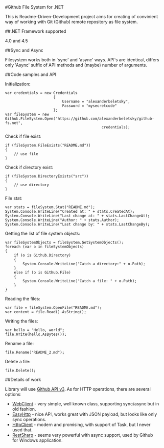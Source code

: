 #Github File System for .NET

This is Readme-Driven-Development project aims for creating of convinient way of working with Git (Github) remote repository as file system.

##.NET Framework supported

4.0 and 4.5

##Sync and Async

Filesystem works both in 'sync' and 'async' ways. API's are identical, differs only 'Async' suffix of API methods and (maybe) number of arguments.

##Code samples and API

Initialization:

    var credentials = new Credentials
                          {
                              Username = "alexanderbeletsky",
                              Password = "mysecretcode"
                          };
    var fileSystem = new Github.FileSystem.Open("https://github.com/alexanderbeletsky/github-fs.net",
                                                credentials);

Check if file exist:

    if (fileSystem.FileExists("README.md"))
    {
        // use file
    }

Check if directory exist:

    if (fileSystem.DirectoryExists("src"))
    {
        // use directory
    }

File stat:

    var stats = fileSystem.Stat("README.md");
    System.Console.WriteLine("Created at: " + stats.CreatedAt);
    System.Console.WriteLine("Last change at: " + stats.LastChangeAt);
    System.Console.WriteLine("Author: " + stats.Author);
    System.Console.WriteLine("Last change by: " + stats.LastChangeBy);

Getting the list of file system objects:

    var fileSystemObjects = fileSystem.GetSystemObjects();
    foreach (var o in fileSystemObjects)
    {
        if (o is Github.Directory)
        {
            System.Console.WriteLine("Catch a directory:" + o.Path);
        }
        else if (o is Github.File)
        {
            System.Console.WriteLine("Catch a file: " + o.Path);
        }
    }

Reading the files:

    var file = fileSystem.OpenFile("README.md");
    var content = file.Read().AsString();

Writing the files:

    var hello = "Hello, world";
    file.Write(hello.AsBytes());

Rename a file:

    file.Rename("README_2.md");

Delete a file:

    file.Delete();

##Details of work

Library will use [Github API v3](http://developer.github.com/v3/). As for HTTP operations, there are several options:

* [WebClient](http://msdn.microsoft.com/en-us/library/system.net.webclient.aspx) -  very simple, well known class, supporting sync/async but in old fashion.
* [EasyHttp](https://github.com/hhariri/EasyHttp) - nice API, works great with JSON payload, but looks like only sync operations.
* [HttpClient](http://msdn.microsoft.com/en-us/library/system.net.http.httpclient.aspx) - modern and promising, with support of Task<T>, but I never used that.
* [RestSharp](https://github.com/restsharp/RestSharp) - seems very powerful with async support, used by Github for Windows application. 